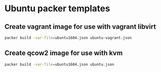 # Ubuntu packer templates

## Create vagrant image for use with vagrant libvirt

```bash
packer build -var-file=ubuntu1604.json ubuntu-vagrant.json
```

## Create qcow2 image for use with kvm

```bash
packer build -var-file=ubuntu1604.json ubuntu.json
```

